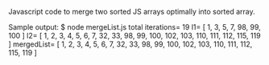Javascript code to merge two sorted JS arrays optimally
into sorted array.

Sample output:
$ node mergeList.js 
total iterations= 19
l1= [ 1, 3, 5, 7, 98, 99, 100 ]
l2= [ 1, 2, 3, 4, 5, 6, 7, 32, 33, 98, 99, 100, 102, 103, 110, 111, 112, 115, 119 ]
mergedList= [ 1, 2, 3, 4, 5, 6, 7, 32, 33, 98, 99, 100, 102, 103, 110, 111, 112, 115, 119 ]
